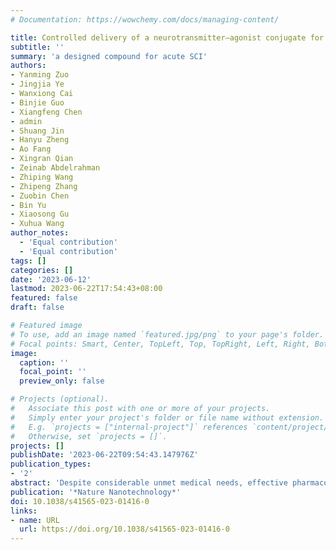 ```yaml
---
# Documentation: https://wowchemy.com/docs/managing-content/

title: Controlled delivery of a neurotransmitter–agonist conjugate for functional recovery after severe spinal cord injury
subtitle: ''
summary: 'a designed compound for acute SCI'
authors:
- Yanming Zuo
- Jingjia Ye
- Wanxiong Cai
- Binjie Guo
- Xiangfeng Chen
- admin
- Shuang Jin
- Hanyu Zheng
- Ao Fang
- Xingran Qian
- Zeinab Abdelrahman
- Zhiping Wang
- Zhipeng Zhang
- Zuobin Chen
- Bin Yu
- Xiaosong Gu
- Xuhua Wang
author_notes:
  - 'Equal contribution'
  - 'Equal contribution'
tags: []
categories: []
date: '2023-06-12'
lastmod: 2023-06-22T17:54:43+08:00
featured: false
draft: false

# Featured image
# To use, add an image named `featured.jpg/png` to your page's folder.
# Focal points: Smart, Center, TopLeft, Top, TopRight, Left, Right, BottomLeft, Bottom, BottomRight.
image:
  caption: ''
  focal_point: ''
  preview_only: false

# Projects (optional).
#   Associate this post with one or more of your projects.
#   Simply enter your project's folder or file name without extension.
#   E.g. `projects = ["internal-project"]` references `content/project/deep-learning/index.md`.
#   Otherwise, set `projects = []`.
projects: []
publishDate: '2023-06-22T09:54:43.147976Z'
publication_types:
- '2'
abstract: 'Despite considerable unmet medical needs, effective pharmacological treatments that promote functional recovery after spinal cord injury remain limited. Although multiple pathological events are implicated in spinal cord injuries, the development of a microinvasive pharmacological approach that simultaneously targets the different mechanisms involved in spinal cord injury remains a formidable challenge. Here we report the development of a microinvasive nanodrug delivery system that consists of amphiphilic copolymers responsive to reactive oxygen species and an encapsulated neurotransmitter-conjugated KCC2 agonist. Upon intravenous administration, the nanodrugs enter the injured spinal cord due to a disruption in the blood–spinal cord barrier and disassembly due to damage-triggered reactive oxygen species. The nanodrugs exhibit dual functions in the injured spinal cord: scavenging accumulated reactive oxygen species in the lesion, thereby protecting spared tissues, and facilitating the integration of spared circuits into the host spinal cord through targeted modulation of inhibitory neurons. This microinvasive treatment leads to notable functional recovery in rats with contusive spinal cord injury.'
publication: '*Nature Nanotechnology*'
doi: 10.1038/s41565-023-01416-0
links:
- name: URL
  url: https://doi.org/10.1038/s41565-023-01416-0
---
```

